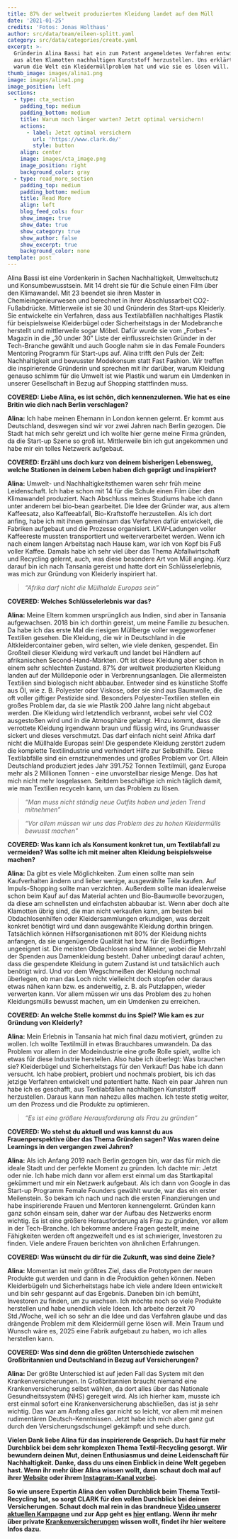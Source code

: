 ```yaml
---
title: 87% der weltweit produzierten Kleidung landet auf dem Müll
date: '2021-01-25'
credits: 'Fotos: Jonas Holthaus'
author: src/data/team/eileen-splitt.yaml
category: src/data/categories/create.yaml
excerpt: >-
  Gründerin Alina Bassi hat ein zum Patent angemeldetes Verfahren entwickelt, um
  aus alten Klamotten nachhaltigen Kunststoff herzustellen. Uns erklärt sie,
  warum die Welt ein Kleidermüllproblem hat und wie sie es lösen will.
thumb_image: images/alina1.png
image: images/alina1.png
image_position: left
sections:
  - type: cta_section
    padding_top: medium
    padding_bottom: medium
    title: Warum noch länger warten? Jetzt optimal versichern!
    actions:
      - label: Jetzt optimal versichern
        url: 'https://www.clark.de/'
        style: button
    align: center
    image: images/cta_image.png
    image_position: right
    background_color: gray
  - type: read_more_section
    padding_top: medium
    padding_bottom: medium
    title: Read More
    align: left
    blog_feed_cols: four
    show_image: true
    show_date: true
    show_category: true
    show_author: false
    show_excerpt: true
    background_color: none
template: post
---
```


Alina Bassi ist eine Vordenkerin in Sachen Nachhaltigkeit, Umweltschutz und Konsumbewusstsein. Mit 14 dreht sie für die Schule einen Film über den Klimawandel. Mit 23 beendet sie ihren Master in Chemieingenieurwesen und berechnet in ihrer Abschlussarbeit CO2-Fußabdrücke. Mittlerweile ist sie 30 und Gründerin des Start-ups Kleiderly. Sie entwickelte ein Verfahren, dass aus Textilabfällen nachhaltiges Plastik für beispielsweise Kleiderbügel oder Sicherheitstags in der Modebranche herstellt und mittlerweile sogar Möbel. Dafür wurde sie vom „Forbes"-Magazin in die „30 under 30” Liste der einflussreichsten Gründer in der Tech-Branche gewählt und auch Google nahm sie in das Female Founders Mentoring Programm für Start-ups auf. Alina trifft den Puls der Zeit: Nachhaltigkeit und bewusster Modekonsum statt Fast Fashion. Wir treffen die inspirierende Gründerin und sprechen mit ihr darüber, warum Kleidung genauso schlimm für die Umwelt ist wie Plastik und warum ein Umdenken in unserer Gesellschaft in Bezug auf Shopping stattfinden muss.


**COVERED: Liebe Alina, es ist schön, dich kennenzulernen. Wie hat es eine Britin wie dich nach Berlin verschlagen?**

**Alina:** Ich habe meinen Ehemann in London kennen gelernt. Er kommt aus Deutschland, deswegen sind wir vor zwei Jahren nach Berlin gezogen. Die Stadt hat mich sehr gereizt und ich wollte hier gerne meine Firma gründen, da die Start-up Szene so groß ist. Mittlerweile bin ich gut angekommen und habe mir ein tolles Netzwerk aufgebaut.

**COVERED: Erzähl uns doch kurz von deinem bisherigen Lebensweg, welche Stationen in deinem Leben haben dich geprägt und inspiriert?**

**Alina:** Umwelt- und Nachhaltigkeitsthemen waren sehr früh meine Leidenschaft. Ich habe schon mit 14 für die Schule einen Film über den Klimawandel produziert. Nach Abschluss meines Studiums habe ich dann unter anderem bei bio-bean gearbeitet. Die Idee der Gründer war, aus altem Kaffeesatz, also Kaffeeabfall, Bio-Kraftstoffe herzustellen. Als ich dort anfing, habe ich mit ihnen gemeinsam das Verfahren dafür entwickelt, die Fabriken aufgebaut und die Prozesse organisiert. LKW-Ladungen voller Kaffeereste mussten transportiert und weiterverarbeitet werden. Wenn ich nach einem langen Arbeitstag nach Hause kam, war ich von Kopf bis Fuß voller Kaffee. Damals habe ich sehr viel über das Thema Abfallwirtschaft und Recycling gelernt, auch, was diese besondere Art von Müll anging. Kurz darauf bin ich nach Tansania gereist und hatte dort ein Schlüsselerlebnis, was mich zur Gründung von Kleiderly inspiriert hat.

>*“Afrika darf nicht die Müllhalde Europas sein”*

**COVERED: Welches Schlüsselerlebnis war das?**

**Alina:** Meine Eltern kommen ursprünglich aus Indien, sind aber in Tansania aufgewachsen. 2018 bin ich dorthin gereist, um meine Familie zu besuchen. Da habe ich das erste Mal die riesigen Müllberge voller weggeworfener Textilien gesehen. Die Kleidung, die wir in Deutschland in die Altkleidercontainer geben, wird selten, wie viele denken, gespendet. Ein Großteil dieser Kleidung wird verkauft und landet bei Händlern auf afrikanischen Second-Hand-Märkten. Oft ist diese Kleidung aber schon in einem sehr schlechten Zustand. 87% der weltweit produzierten Kleidung landen auf der Mülldeponie oder in Verbrennungsanlagen. Die allermeisten Textilien sind biologisch nicht abbaubar. Entweder sind es künstliche Stoffe aus Öl, wie z. B. Polyester oder Viskose, oder sie sind aus Baumwolle, die oft voller giftiger Pestizide sind. Besonders Polyester-Textilien stellen ein großes Problem dar, da sie wie Plastik 200 Jahre lang nicht abgebaut werden. Die Kleidung wird letztendlich verbrannt, wobei sehr viel CO2 ausgestoßen wird und in die Atmosphäre gelangt. Hinzu kommt, dass die verrottete Kleidung irgendwann braun und flüssig wird, ins Grundwasser sickert und dieses verschmutzt. Das darf einfach nicht sein! Afrika darf nicht die Müllhalde Europas sein! Die gespendete Kleidung zerstört zudem die komplette Textilindustrie und verhindert Hilfe zur Selbsthilfe. Diese Textilabfälle sind ein ernstzunehmendes und großes Problem vor Ort. Allein Deutschland produziert jedes Jahr 391.752 Tonnen Textilmüll, ganz Europa mehr als 2 Millionen Tonnen - eine unvorstellbar riesige Menge. Das hat mich nicht mehr losgelassen. Seitdem beschäftige ich mich täglich damit, wie man Textilien recyceln kann, um das Problem zu lösen.

> *“Man muss nicht ständig neue Outfits haben und jeden Trend mitnehmen”*

> *“Vor allem müssen wir uns das Problem des zu hohen Kleidermülls bewusst machen"*

‍**COVERED: Was kann ich als Konsument konkret tun, um Textilabfall zu vermeiden? Was sollte ich mit meiner alten Kleidung beispielsweise machen?**

**Alina:** Da gibt es viele Möglichkeiten. Zum einen sollte man sein Kaufverhalten ändern und lieber wenige, ausgewählte Teile kaufen. Auf Impuls-Shopping sollte man verzichten. Außerdem sollte man idealerweise schon beim Kauf auf das Material achten und Bio-Baumwolle bevorzugen, da diese am schnellsten und einfachsten abbaubar ist. Wenn aber doch alte Klamotten übrig sind, die man nicht verkaufen kann, am besten bei Obdachlosenhilfen oder Kleidersammlungen erkundigen, was derzeit konkret benötigt wird und dann ausgewählte Kleidung dorthin bringen. Tatsächlich können Hilfsorganisationen mit 80% der Kleidung nichts anfangen, da sie ungenügende Qualität hat bzw. für die Bedürftigen ungeeignet ist. Die meisten Obdachlosen sind Männer, wobei die Mehrzahl der Spenden  aus Damenkleidung besteht. Daher unbedingt darauf achten, dass die gespendete Kleidung  in gutem Zustand ist und tatsächlich auch benötigt wird. Und vor dem Wegschmeißen der Kleidung nochmal überlegen, ob man das Loch nicht vielleicht doch stopfen oder daraus etwas nähen kann bzw. es anderweitig, z. B. als Putzlappen, wieder verwerten kann. Vor allem müssen wir uns das Problem des zu hohen Kleidungsmülls bewusst machen, um ein Umdenken zu erreichen.

**COVERED: An welche Stelle kommst du ins Spiel? Wie kam es zur Gründung von Kleiderly?**

**Alina:** Mein Erlebnis in Tansania hat mich final dazu motiviert, gründen zu wollen. Ich wollte Textilmüll in etwas Brauchbares umwandeln. Da das Problem vor allem in der Modeindustrie eine große Rolle spielt, wollte ich etwas für diese Industrie herstellen. Also habe ich überlegt: Was brauchen sie? Kleiderbügel und Sicherheitstags für den Verkauf! Das habe ich dann versucht. Ich habe probiert, probiert und nochmals probiert, bis ich das jetzige Verfahren entwickelt und patentiert hatte. Nach ein paar Jahren nun habe ich es geschafft, aus Textilabfällen nachhaltigen Kunststoff herzustellen. Daraus kann man nahezu alles machen. Ich teste stetig weiter, um den Prozess und die Produkte zu optimieren.

> *“Es ist eine größere Herausforderung als Frau zu gründen”‍*

**COVERED: Wo stehst du aktuell und was kannst du aus Frauenperspektive über das Thema Gründen sagen? Was waren deine Learnings in den vergangen zwei Jahren?**

**Alina:** Als ich Anfang 2019 nach Berlin gezogen bin, war das für mich die ideale Stadt und der perfekte Moment zu gründen. Ich dachte mir: Jetzt oder nie. Ich habe mich dann vor allem erst einmal um das Startkapital gekümmert und mir ein Netzwerk aufgebaut. Als ich dann von Google in das Start-up Programm Female Founders gewählt wurde, war das ein erster Meilenstein. So bekam ich nach und nach die ersten Finanzierungen und habe inspirierende Frauen und Mentoren kennengelernt. Gründen kann ganz schön einsam sein, daher war der Aufbau des Netzwerks enorm wichtig. Es ist eine größere Herausforderung als Frau zu gründen, vor allem in der Tech-Branche. Ich bekomme andere Fragen gestellt, meine Fähigkeiten werden oft angezweifelt und es ist schwieriger, Investoren zu finden. Viele andere Frauen berichten von ähnlichen Erfahrungen.

**COVERED: Was wünscht du dir für die Zukunft, was sind deine Ziele?**

**Alina:** Momentan ist mein größtes Ziel, dass die Prototypen der neuen Produkte gut werden und dann in die Produktion gehen können. Neben Kleiderbügeln und Sicherheitstags habe ich viele andere Ideen entwickelt und bin sehr gespannt auf das Ergebnis. Daneben bin ich bemüht, Investoren zu finden, um zu wachsen. Ich möchte noch so viele Produkte herstellen und habe unendlich viele Ideen. Ich arbeite derzeit 70 Std./Woche, weil ich so sehr an die Idee und das Verfahren glaube und das drängende Problem mit dem Kleidermüll gerne lösen will. Mein Traum und Wunsch wäre es, 2025 eine Fabrik aufgebaut zu haben, wo ich alles herstellen kann.

**COVERED: Was sind denn die größten Unterschiede zwischen Großbritannien und Deutschland in Bezug auf Versicherungen?**

**Alina:** Der größte Unterschied ist auf jeden Fall das System mit den Krankenversicherungen. In Großbritannien braucht niemand eine Krankenversicherung selbst wählen, da dort alles über das Nationale Gesundheitssystem (NHS) geregelt wird. Als ich hierher kam, musste ich erst einmal sofort eine Krankenversicherung abschließen, das ist ja sehr wichtig. Das war am Anfang alles gar nicht so leicht, vor allem mit meinen rudimentären Deutsch-Kenntnissen. Jetzt habe ich mich aber ganz gut durch den Versicherungsdschungel gekämpft und sehe durch.

**Vielen Dank liebe Alina für das inspirierende Gespräch. Du hast für mehr Durchblick bei dem sehr komplexen Thema Textil-Recycling gesorgt. Wir bewundern deinen Mut, deinen Enthusiasmus und deine Leidenschaft für Nachhaltigkeit. Danke, dass du uns einen Einblick in deine Welt gegeben hast. Wenn ihr mehr über Alina wissen wollt, dann schaut doch mal auf ihrer [Website](https://www.kleiderly.com/) oder ihrem [Instagram-Kanal vorbei](https://www.instagram.com/alinabassi/?hl=de).**

**So wie unsere Expertin Alina den vollen Durchblick beim Thema Textil-Recycling hat, so sorgt CLARK für den vollen Durchblick bei deinen Versicherungen. Schaut doch mal rein in das brandneue [Video unserer aktuellen Kampagne](https://www.youtube.com/watch?v=hzz2Y3ml3Rw&feature=youtu.be) und zur App geht es [hier](https://www.clark.de/) entlang. Wenn ihr mehr über private [Krankenversicherungen](https://www.clark.de/private-krankenversicherung/) wissen wollt, findet ihr hier weitere Infos dazu.**